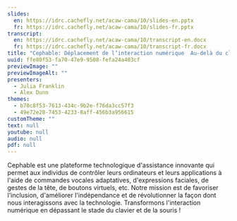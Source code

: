 ```yaml
---
slides:
  en: https://idrc.cachefly.net/acaw-cama/10/slides-en.pptx
  fr: https://idrc.cachefly.net/acaw-cama/10/slides-fr.pptx
transcript:
  en: https://idrc.cachefly.net/acaw-cama/10/transcript-en.docx
  fr: https://idrc.cachefly.net/acaw-cama/10/transcript-fr.docx
title: "Cephable: Déplacement de l’interaction numérique  Au-delà du clavier et de la souris"
uuid: ffe80f53-fa70-47e9-9508-fefa24a403cf
previewImage: ""
previewImageAlt: ""
presenters:
  - Julia Franklin
  - Alex Dunn
themes:
  - b70c8f53-7613-434c-9b2e-f76da3cc57f3
  - 49e72e28-7453-4233-8aff-456b3a956615
customTheme: ""
text: null
youtube: null
audio: null
pdf: null
---
```

Cephable est une plateforme technologique d'assistance innovante qui permet aux individus de contrôler leurs ordinateurs et leurs applications à l'aide de commandes vocales adaptatives, d'expressions faciales, de gestes de la tête, de boutons virtuels, etc. Notre mission est de favoriser l'inclusion, d'améliorer l'indépendance et de révolutionner la façon dont nous interagissons avec la technologie. Transformons l'interaction numérique en dépassant le stade du clavier et de la souris !
